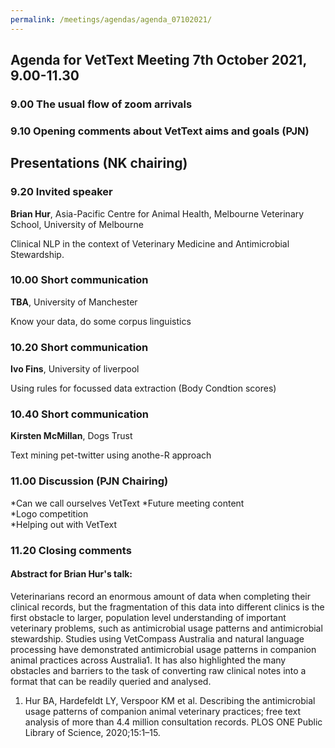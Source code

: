 ```yaml
---
permalink: /meetings/agendas/agenda_07102021/
---
```

## Agenda for VetText Meeting 7th October 2021, 9.00-11.30

### 9.00 The usual flow of zoom arrivals
### 9.10 Opening comments about VetText aims and goals (PJN)
## Presentations (NK chairing)
### 9.20 Invited speaker
**Brian Hur**, Asia-Pacific Centre for Animal Health, Melbourne Veterinary School, University of Melbourne

Clinical NLP in the context of Veterinary Medicine and Antimicrobial Stewardship.
### 10.00 Short communication
**TBA**, University of Manchester

Know your data, do some corpus linguistics
### 10.20 Short communication
**Ivo Fins**, University of liverpool

Using rules for focussed data extraction (Body Condtion scores)
### 10.40 Short communication
**Kirsten McMillan**, Dogs Trust

Text mining pet-twitter using anothe-R approach
### 11.00 Discussion (PJN Chairing)
*Can we call ourselves VetText 
*Future meeting content  
*Logo competition   
*Helping out with VetText  
### 11.20 Closing comments     


#### Abstract for Brian Hur's talk:
Veterinarians record an enormous amount of data when completing their clinical records, but the fragmentation of this data into different clinics is the first obstacle to larger, population level understanding of important veterinary problems, such as antimicrobial usage patterns and antimicrobial stewardship. Studies using VetCompass Australia and natural language processing have demonstrated antimicrobial usage patterns in companion animal practices across Australia1.  It has also highlighted the many obstacles and barriers to the task of converting raw clinical notes into a format that can be readily queried and analysed.  

1. 	Hur BA, Hardefeldt LY, Verspoor KM et al. Describing the antimicrobial usage patterns of companion animal veterinary practices; free text analysis of more than 4.4 million consultation records. PLOS ONE Public Library of Science, 2020;15:1–15.
